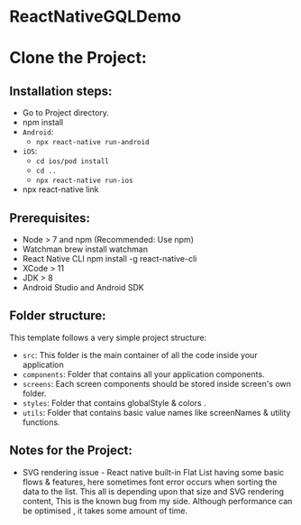 # ReactNativeGQLDemo
# Clone the Project:

## Installation steps:
- Go to Project directory.
- npm install
- `Android`:
   - `npx react-native run-android`
- `iOS`:
   - `cd ios/pod install`
   - `cd ..`
   - `npx react-native run-ios`            
- npx react-native link         
                               
## Prerequisites:
- Node > 7 and npm (Recommended: Use npm)
- Watchman brew install watchman
- React Native CLI npm install -g react-native-cli
- XCode > 11
- JDK > 8
- Android Studio and Android SDK

## Folder structure: 
This template follows a very simple project structure:
- `src`: This folder is the main container of all the code inside your application
- `components`: Folder that contains all your application components.
- `screens`: Each screen components should be stored inside screen's own folder.
- `styles`: Folder that contains globalStyle & colors .
- `utils`: Folder that contains basic value names like screenNames & utility functions.

## Notes for the Project: 
- SVG rendering issue - React native built-in Flat List having some basic flows & features, here sometimes font error occurs when sorting the data to the list. This all is depending upon that size and SVG rendering content, This is the known bug from my side. Although performance can be optimised , it takes some amount of time.
